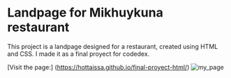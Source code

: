 # Landpage for Mikhuykuna restaurant

This project is a landpage designed for a restaurant, created using HTML and CSS. I made it as a final proyect for codedex.

[Visit the page:] (https://hottaissa.github.io/final-proyect-html/)
![my_page](https://github.com/user-attachments/assets/30751234-fd5b-4ebf-8a70-2a4f6ec3c625)
